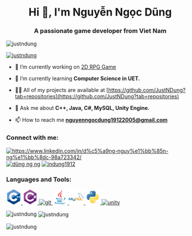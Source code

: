 <h1 align="center">Hi 👋, I'm Nguyễn Ngọc Dũng</h1>
<h3 align="center">A passionate game developer from Viet Nam</h3>

<p align="left"> <img src="https://komarev.com/ghpvc/?username=justndung&label=Profile%20views&color=0e75b6&style=flat" alt="justndung" /> </p>

<p align="left"> <a href="https://github.com/ryo-ma/github-profile-trophy"><img src="https://github-profile-trophy.vercel.app/?username=justndung" alt="justndung" /></a> </p>

- 🔭 I’m currently working on [2D RPG Game](https://github.com/JustNDung/2DRPG_By_NDung)

- 🌱 I’m currently learning **Computer Science in UET.**

- 👨‍💻 All of my projects are available at [https://github.com/JustNDung?tab=repositories](https://github.com/JustNDung?tab=repositories)

- 💬 Ask me about **C++, Java, C#, MySQL, Unity Engine.**

- 📫 How to reach me **nguyenngocdung19122005@gmail.com**

<h3 align="left">Connect with me:</h3>
<p align="left">
<a href="https://linkedin.com/in/https://www.linkedin.com/in/d%c5%a9ng-nguy%e1%bb%85n-ng%e1%bb%8dc-98a723342/" target="blank"><img align="center" src="https://raw.githubusercontent.com/rahuldkjain/github-profile-readme-generator/master/src/images/icons/Social/linked-in-alt.svg" alt="https://www.linkedin.com/in/d%c5%a9ng-nguy%e1%bb%85n-ng%e1%bb%8dc-98a723342/" height="30" width="40" /></a>
<a href="https://fb.com/dũng ng ng" target="blank"><img align="center" src="https://raw.githubusercontent.com/rahuldkjain/github-profile-readme-generator/master/src/images/icons/Social/facebook.svg" alt="dũng ng ng" height="30" width="40" /></a>
<a href="https://www.hackerrank.com/jndung1912" target="blank"><img align="center" src="https://raw.githubusercontent.com/rahuldkjain/github-profile-readme-generator/master/src/images/icons/Social/hackerrank.svg" alt="jndung1912" height="30" width="40" /></a>
</p>

<h3 align="left">Languages and Tools:</h3>
<p align="left"> <a href="https://www.w3schools.com/cpp/" target="_blank" rel="noreferrer"> <img src="https://raw.githubusercontent.com/devicons/devicon/master/icons/cplusplus/cplusplus-original.svg" alt="cplusplus" width="40" height="40"/> </a> <a href="https://www.w3schools.com/cs/" target="_blank" rel="noreferrer"> <img src="https://raw.githubusercontent.com/devicons/devicon/master/icons/csharp/csharp-original.svg" alt="csharp" width="40" height="40"/> </a> <a href="https://git-scm.com/" target="_blank" rel="noreferrer"> <img src="https://www.vectorlogo.zone/logos/git-scm/git-scm-icon.svg" alt="git" width="40" height="40"/> </a> <a href="https://www.java.com" target="_blank" rel="noreferrer"> <img src="https://raw.githubusercontent.com/devicons/devicon/master/icons/java/java-original.svg" alt="java" width="40" height="40"/> </a> <a href="https://www.mysql.com/" target="_blank" rel="noreferrer"> <img src="https://raw.githubusercontent.com/devicons/devicon/master/icons/mysql/mysql-original-wordmark.svg" alt="mysql" width="40" height="40"/> </a> <a href="https://www.python.org" target="_blank" rel="noreferrer"> <img src="https://raw.githubusercontent.com/devicons/devicon/master/icons/python/python-original.svg" alt="python" width="40" height="40"/> </a> <a href="https://unity.com/" target="_blank" rel="noreferrer"> <img src="https://www.vectorlogo.zone/logos/unity3d/unity3d-icon.svg" alt="unity" width="40" height="40"/> </a> </p>

<p><img align="left" src="https://github-readme-stats.vercel.app/api/top-langs?username=justndung&show_icons=true&locale=en&layout=compact" alt="justndung" /></p>

<p>&nbsp;<img align="center" src="https://github-readme-stats.vercel.app/api?username=justndung&show_icons=true&locale=en" alt="justndung" /></p>

<p><img align="center" src="https://github-readme-streak-stats.herokuapp.com/?user=justndung&" alt="justndung" /></p>
